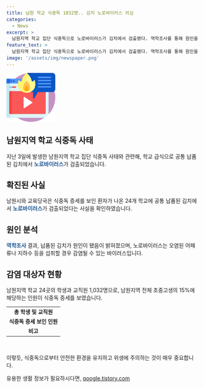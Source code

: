 ```yaml
---
title: 남원 학교 식중독 1032명.. 김치 노로바이러스 의심
categories:
  - News
excerpt: >
  남원지역 학교 집단 식중독으로 노로바이러스가 김치에서 검출됐다. 역학조사를 통해 원인을 규명 중이며, 24개 학교의 15%에 달하는 1,032명이 식중독 증세를 보이고 있다. 노로바이러스는 오염된 음식 또는 물을 섭취함으로써 전파되는 것으로 알려져 있다. 현재 남원시와 교육당국은 사태를 진상규명 중이며, 추가적인 안전 조치에 대해 논의 중이다.
feature_text: >
  남원지역 학교 집단 식중독으로 노로바이러스가 김치에서 검출됐다. 역학조사를 통해 원인을 규명 중이며, 24개 학교의 15%에 달하는 1,032명이 식중독 증세를 보이고 있다. 노로바이러스는 오염된 음식 또는 물을 섭취함으로써 전파되는 것으로 알려져 있다. 현재 남원시와 교육당국은 사태를 진상규명 중이며, 추가적인 안전 조치에 대해 논의 중이다.
image: '/assets/img/newspaper.png'
---
```


<p><img src="/assets/img/news.png" alt="rentncar 속보" /></p>

<h2 data-ke-size="size26">남원지역 학교 식중독 사태</h2>

<p data-ke-size="size16">지난 3일에 발생한 남원지역 학교 집단 식중독 사태와 관련해, 학교 급식으로 공통 납품된 김치에서 <b><span style="color: #1a5490;">노로바이러스</span></b>가 검출되었습니다.</p>

<h2 data-ke-size="size26">확진된 사실</h2>

<p data-ke-size="size16">남원시와 교육당국은 식중독 증세를 보인 환자가 나온 24개 학교에 공통 납품된 김치에서 <b><span style="color: #1a5490;">노로바이러스</span></b>가 검출되었다는 사실을 확인하였습니다.</p>

<h2 data-ke-size="size26">원인 분석</h2>

<p data-ke-size="size16"><b><span style="color: #1a5490;">역학조사</span></b> 결과, 납품된 김치가 원인이 됐음이 밝혀졌으며, 노로바이러스는 오염된 어패류나 지하수 등을 섭취할 경우 감염될 수 있는 바이러스입니다.</p>

<h2 data-ke-size="size26">감염 대상자 현황</h2>

<p data-ke-size="size16">남원지역 학교 24곳의 학생과 교직원 1,032명으로, 남원지역 전체 초중고생의 15%에 해당하는 인원이 식중독 증세를 보였습니다.</p>

<table>
<tbody>
<tr>
<td style="text-align: center; height: 17px;"><b>총 학생 및 교직원</b></td>
</tr>
<tr>
<td style="text-align: center; height: 17px;"><b>식중독 증세 보인 인원</b></td>
</tr>
<tr>
<td style="text-align: center; height: 17px;"><b>비고</b></td>
</tr>
</tbody>
</table>

<p data-ke-size="size16">&nbsp;</p>

<p data-ke-size="size16">이렇듯, 식중독으로부터 안전한 환경을 유지하고 위생에 주의하는 것이 매우 중요합니다.</p>
유용한 생활 정보가 필요하시다면, <a href="https://qoogle.tistory.com" rel="dofollow">qoogle.tistory.com</a>



